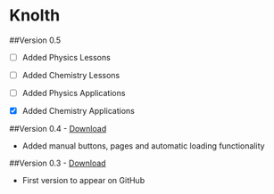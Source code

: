 # Knolth

##Version 0.5
 - [ ] Added Physics Lessons
 - [ ] Added Chemistry Lessons
 - [ ] Added Physics Applications
 - [x] Added Chemistry Applications

  
##Version 0.4 - [Download](https://github.com/Zenibryum/Knolth/raw/master/src-0.4.zip)
- Added manual buttons, pages and automatic loading functionality

##Version 0.3 - [Download](https://github.com/Zenibryum/Knolth/raw/master/src-0.3.zip)
- First version to appear on GitHub
